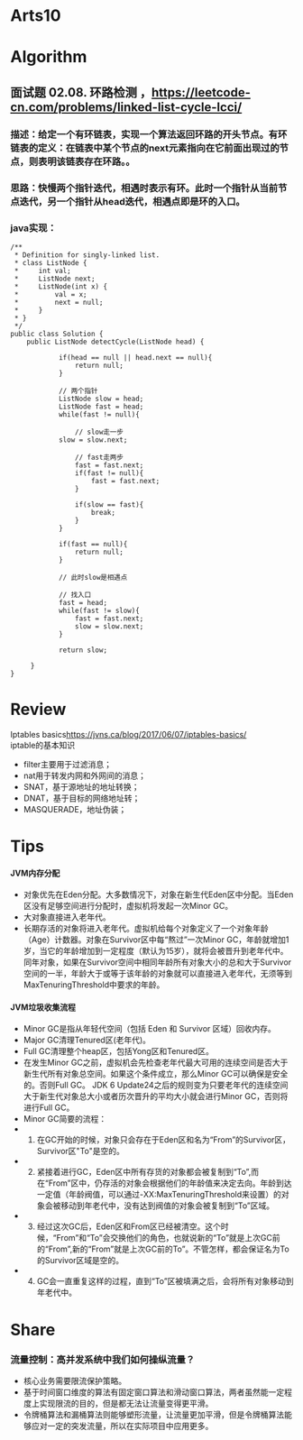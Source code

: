 Arts10
===

# Algorithm
## 面试题 02.08. 环路检测 ，<https://leetcode-cn.com/problems/linked-list-cycle-lcci/>
### 描述：给定一个有环链表，实现一个算法返回环路的开头节点。有环链表的定义：在链表中某个节点的next元素指向在它前面出现过的节点，则表明该链表存在环路。。
### 思路：快慢两个指针迭代，相遇时表示有环。此时一个指针从当前节点迭代，另一个指针从head迭代，相遇点即是环的入口。
### java实现：
	/**
	 * Definition for singly-linked list.
	 * class ListNode {
	 *     int val;
	 *     ListNode next;
	 *     ListNode(int x) {
	 *         val = x;
	 *         next = null;
	 *     }
	 * }
	 */
	public class Solution {
	    public ListNode detectCycle(ListNode head) {
		        
		    	if(head == null || head.next == null){
		    		return null;
		    	}
		    	
		    	// 两个指针
		    	ListNode slow = head;
		    	ListNode fast = head;
		    	while(fast != null){
		    		
		    		// slow走一步
	    		slow = slow.next;
		    		
		    		// fast走两步
		    		fast = fast.next;
		    		if(fast != null){
		    			fast = fast.next;
		    		}
		    		
		    		if(slow == fast){
		    			break;
		    		}
		    	}
		    	
		    	if(fast == null){
		    		return null;
		    	}
		    	
		    	// 此时slow是相遇点
		    	
		    	// 找入口
		    	fast = head;
		    	while(fast != slow){
		    		fast = fast.next;
		    		slow = slow.next;
		    	}
		    	
		    	return slow;

   		 }
	}

# Review
Iptables basics<https://jvns.ca/blog/2017/06/07/iptables-basics/>  
iptable的基本知识
 - filter主要用于过滤消息；
 - nat用于转发内网和外网间的消息；
 - SNAT，基于源地址的地址转换；
 - DNAT，基于目标的网络地址转；
 - MASQUERADE，地址伪装；


# Tips
#### JVM内存分配
- 对象优先在Eden分配。大多数情况下，对象在新生代Eden区中分配。当Eden区没有足够空间进行分配时，虚拟机将发起一次Minor GC。
- 大对象直接进入老年代。
- 长期存活的对象将进入老年代。虚拟机给每个对象定义了一个对象年龄（Age）计数器。对象在Survivor区中每“熬过”一次Minor GC，年龄就增加1岁，当它的年龄增加到一定程度（默认为15岁），就将会被晋升到老年代中。
同年对象，如果在Survivor空间中相同年龄所有对象大小的总和大于Survivor空间的一半，年龄大于或等于该年龄的对象就可以直接进入老年代，无须等到MaxTenuringThreshold中要求的年龄。
#### JVM垃圾收集流程
 - Minor GC是指从年轻代空间（包括 Eden 和 Survivor 区域）回收内存。
 - Major GC清理Tenured区(老年代)。
 - Full GC清理整个heap区，包括Yong区和Tenured区。
 - 在发生Minor GC之前，虚拟机会先检查老年代最大可用的连续空间是否大于新生代所有对象总空间。如果这个条件成立，那么Minor GC可以确保是安全的。否则Full GC。
JDK 6 Update24之后的规则变为只要老年代的连续空间大于新生代对象总大小或者历次晋升的平均大小就会进行Minor GC，否则将进行Full GC。
 - Minor GC简要的流程：
 - 1.	在GC开始的时候，对象只会存在于Eden区和名为“From”的Survivor区，Survivor区"To"是空的。
 - 2.	紧接着进行GC，Eden区中所有存货的对象都会被复制到“To”,而在“From”区中，仍存活的对象会根据他们的年龄值来决定去向。年龄到达一定值（年龄阀值，可以通过-XX:MaxTenuringThreshold来设置）的对象会被移动到年老代中，没有达到阀值的对象会被复制到“To”区域。
 - 3.	经过这次GC后，Eden区和From区已经被清空。这个时候，“From”和“To”会交换他们的角色，也就说新的“To”就是上次GC前的“From”,新的“From”就是上次GC前的To”。不管怎样，都会保证名为To的Survivor区域是空的。
 - 4.	GC会一直重复这样的过程，直到“To”区被填满之后，会将所有对象移动到年老代中。


# Share
### 流量控制：高并发系统中我们如何操纵流量？
 - 核心业务需要限流保护策略。
 - 基于时间窗口维度的算法有固定窗口算法和滑动窗口算法，两者虽然能一定程度上实现限流的目的，但是都无法让流量变得更平滑。
 - 令牌桶算法和漏桶算法则能够塑形流量，让流量更加平滑，但是令牌桶算法能够应对一定的突发流量，所以在实际项目中应用更多。

